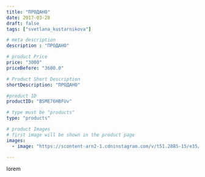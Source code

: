 ```yaml
---
title: "ПРОДАНО"
date: 2017-03-28
draft: false
tags: ["svetlana_kustarnikova"]

# meta description
description : "ПРОДАНО"

# product Price
price: "3000"
priceBefore: "3600.0"

# Product Short Description
shortDescription: "ПРОДАНО"

#product ID
productID: "BSME76HBFUv"

# type must be "products"
type: "products"

# product Images
# first image will be shown in the product page
images:
  - image: "https://scontent-arn2-1.cdninstagram.com/v/t51.2885-15/e35/17586717_418268768550880_8061410064176513024_n.jpg?se=7&tp=1&_nc_ht=scontent-arn2-1.cdninstagram.com&_nc_cat=104&_nc_ohc=dDcBIBl-M-IAX-vieUS&ccb=7-4&oh=dc26cb2c381272483e6794daf24e2464&oe=6083F243&ig_cache_key=MTQ4MDU4MDA4NjUyNzk3MjY1NQ%3D%3D.2-ccb7-4"

---
```

lorem
